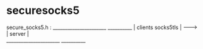 # securesocks5 

secure_socks5.h : ______________________        __________
                  | clients  socks5tls |  ---> |  server |    
                  ______________________        __________   
